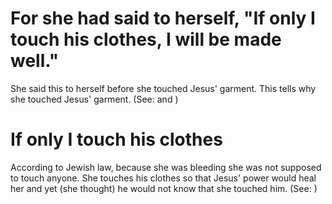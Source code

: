 
# For she had said to herself, "If only I touch his clothes, I will be made well."
She said this to herself before she touched Jesus' garment. This tells why she touched Jesus' garment. (See:  and )

# If only I touch his clothes
According to Jewish law, because she was bleeding she was not supposed to touch anyone. She touches his clothes so that Jesus' power would heal her and yet (she thought) he would not know that she touched him. (See: )